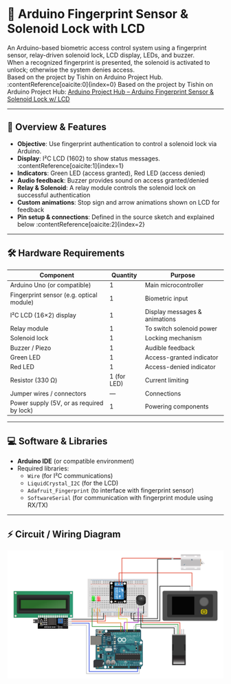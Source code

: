 # 🔐 Arduino Fingerprint Sensor & Solenoid Lock with LCD

An Arduino-based biometric access control system using a fingerprint sensor, relay-driven solenoid lock, LCD display, LEDs, and buzzer.  
When a recognized fingerprint is presented, the solenoid is activated to unlock; otherwise the system denies access.  
Based on the project by Tishin on Arduino Project Hub. :contentReference[oaicite:0]{index=0}
Based on the project by Tishin on Arduino Project Hub:  [Arduino Project Hub – Arduino Fingerprint Sensor & Solenoid Lock w/ LCD](https://projecthub.arduino.cc/Tishin/arduino-fingerprint-sensor-solenoid-lock-wlcd-f01a40)

---

## 📌 Overview & Features

- **Objective**: Use fingerprint authentication to control a solenoid lock via Arduino.  
- **Display**: I²C LCD (1602) to show status messages. :contentReference[oaicite:1]{index=1}  
- **Indicators**: Green LED (access granted), Red LED (access denied)  
- **Audio feedback**: Buzzer provides sound on access granted/denied  
- **Relay & Solenoid**: A relay module controls the solenoid lock on successful authentication  
- **Custom animations**: Stop sign and arrow animations shown on LCD for feedback  
- **Pin setup & connections**: Defined in the source sketch and explained below :contentReference[oaicite:2]{index=2}  

---

## 🛠️ Hardware Requirements

| Component | Quantity | Purpose |
|------------|----------|---------|
| Arduino Uno (or compatible) | 1 | Main microcontroller |
| Fingerprint sensor (e.g. optical module) | 1 | Biometric input |
| I²C LCD (16×2) display | 1 | Display messages & animations |
| Relay module | 1 | To switch solenoid power |
| Solenoid lock | 1 | Locking mechanism |
| Buzzer / Piezo | 1 | Audible feedback |
| Green LED | 1 | Access-granted indicator |
| Red LED | 1 | Access-denied indicator |
| Resistor (330 Ω) | 1 (for LED) | Current limiting |
| Jumper wires / connectors | — | Connections |
| Power supply (5V, or as required by lock) | 1 | Powering components |

---

## 💻 Software & Libraries

- **Arduino IDE** (or compatible environment)  
- Required libraries:
  - `Wire` (for I²C communications)  
  - `LiquidCrystal_I2C` (for the LCD)  
  - `Adafruit_Fingerprint` (to interface with fingerprint sensor)  
  - `SoftwareSerial` (for communication with fingerprint module using RX/TX)  

---

## ⚡ Circuit / Wiring Diagram

![Circuit Diagram](images/circuit.png)
